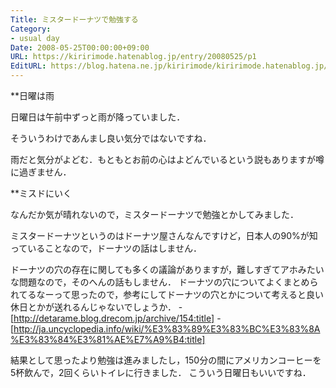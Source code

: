 ```yaml
---
Title: ミスタードーナツで勉強する
Category:
- usual day
Date: 2008-05-25T00:00:00+09:00
URL: https://kiririmode.hatenablog.jp/entry/20080525/p1
EditURL: https://blog.hatena.ne.jp/kiririmode/kiririmode.hatenablog.jp/atom/entry/8454420450078214843
---
```



**日曜は雨

日曜日は午前中ずっと雨が降っていました．

そういうわけであんまし良い気分ではないですね．

雨だと気分がよどむ．もともとお前の心はよどんでいるという説もありますが噂に過ぎません．

**ミスドにいく

なんだか気が晴れないので，ミスタードーナツで勉強とかしてみました．

ミスタードーナツというのはドーナツ屋さんなんですけど，日本人の90%が知っていることなので，ドーナツの話はしません．

ドーナツの穴の存在に関しても多くの議論がありますが，難しすぎてアホみたいな問題なので，そのへんの話もしません．
ドーナツの穴についてよくまとめられてるなーって思ったので，参考にしてドーナツの穴とかについて考えると良い休日とかが送れるんじゃないでしょうか．
-[http://detarame.blog.drecom.jp/archive/154:title]
-[http://ja.uncyclopedia.info/wiki/%E3%83%89%E3%83%BC%E3%83%8A%E3%83%84%E3%81%AE%E7%A9%B4:title]

結果として思ったより勉強は進みましたし，150分の間にアメリカンコーヒーを5杯飲んで，2回くらいトイレに行きました．
こういう日曜日もいいですね．
